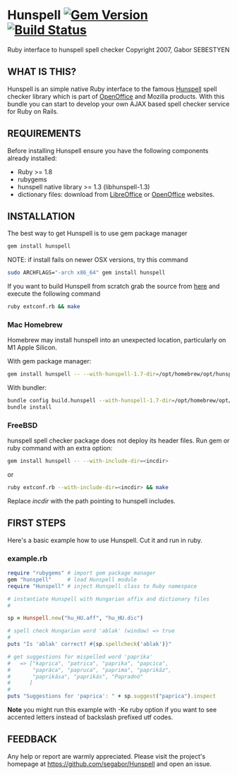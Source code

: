 # Hunspell [![Gem Version](https://badge.fury.io/rb/hunspell.svg)](https://badge.fury.io/rb/hunspell) [![Build Status](https://travis-ci.org/segabor/Hunspell.svg?branch=master)](https://travis-ci.org/segabor/Hunspell)

Ruby interface to hunspell spell checker
Copyright 2007, Gabor SEBESTYEN

## WHAT IS THIS?

Hunspell is an simple native Ruby interface to the famous [Hunspell](http://hunspell.sourceforge.net/) spell checker library which is part of [OpenOffice](http://openoffice.org/) and Mozilla products. With this bundle you can start to develop your own AJAX based spell checker service for Ruby on Rails.

## REQUIREMENTS

Before installing Hunspell ensure you have the following components already installed:

- Ruby >= 1.8
- rubygems
- hunspell native library >= 1.3 (libhunspell-1.3)
- dictionary files: download from [LibreOffice](http://cgit.freedesktop.org/libreoffice/dictionaries/tree/) or [OpenOffice](http://wiki.services.openoffice.org/wiki/Dictionaries) websites.

## INSTALLATION

The best way to get Hunspell is to use gem package manager
```sh
gem install hunspell
```
NOTE: if install fails on newer OSX versions, try this command
```sh
sudo ARCHFLAGS="-arch x86_64" gem install hunspell
```
If you want to build Hunspell from scratch grab the source from [here](https://github.com/segabor/Hunspell) and execute the
following command
```sh
ruby extconf.rb && make
```

### Mac Homebrew
Homebrew may install hunspell into an unexpected location, particularly on M1 Apple Silicon.

With gem package manager:
```sh
gem install hunspell -- --with-hunspell-1.7-dir=/opt/homebrew/opt/hunspell
```

With bundler:
```sh
bundle config build.hunspell --with-hunspell-1.7-dir=/opt/homebrew/opt/hunspell
bundle install
```

### FreeBSD
hunspell spell checker package does not deploy its header
files. Run gem or ruby command with an extra option:
```sh
gem install hunspell -- --with-include-dir=<incdir>
```
or
```sh
ruby extconf.rb --with-include-dir=<incdir> && make
```	
Replace _incdir_ with the path pointing to hunspell includes.

## FIRST STEPS

Here's a basic example how to use Hunspell. Cut it and run in ruby.

### example.rb

```rb
require "rubygems" # import gem package manager
gem "hunspell"     # load Hunspell module
require "Hunspell" # inject Hunspell class to Ruby namespace

# instantiate Hunspell with Hungarian affix and dictionary files
#

sp = Hunspell.new("hu_HU.aff", "hu_HU.dic") 

# spell check Hungarian word 'ablak' (window) => true
#
puts "Is 'ablak' correct? #{sp.spellcheck('ablak')}"

# get suggestions for mispelled word 'paprika'
#   => ["kaprica", "patrica", "paprika", "papcica",
#       "papráca", "papruca", "paprima", "paprikáz",
#       "paprikása", "paprikás", "Papradnó"
#      ]
#
puts "Suggestions for 'paprica': " + sp.suggest("paprica").inspect
```

**Note** you might run this example with -Ke ruby option if you want to see accented letters instead of backslash prefixed utf codes.

## FEEDBACK

Any help or report are warmly appreciated. Please visit the project's homepage at https://github.com/segabor/Hunspell and open an issue.
